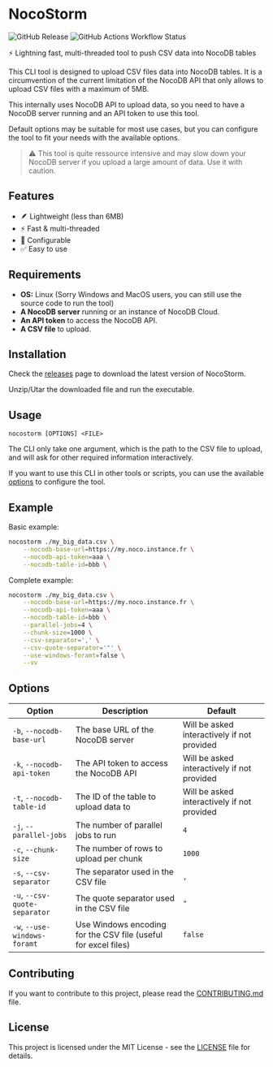 # NocoStorm

![GitHub Release](https://img.shields.io/github/v/release/owlnext-fr/nocostorm?style=for-the-badge&logo=github&label=Current%20release)
![GitHub Actions Workflow Status](https://img.shields.io/github/actions/workflow/status/owlnext-fr/nocostorm/.github%2Fworkflows%2Fmain.yml?style=for-the-badge&logo=githubactions)

⚡ Lightning fast, multi-threaded tool to push CSV data into NocoDB tables

This CLI tool is designed to upload CSV files data into NocoDB tables. It is a circumvention of the current limitation of the NocoDB API that only allows to upload CSV files with a maximum of 5MB.

This internally uses NocoDB API to upload data, so you need to have a NocoDB server running and an API token to use this tool.

Default options may be suitable for most use cases, but you can configure the tool to fit your needs with the available options.

> ⚠️ This tool is quite ressource intensive and may slow down your NocoDB server if you upload a large amount of data. Use it with caution.

## Features

- 🪶 Lightweight (less than 6MB)
- ⚡ Fast & multi-threaded
- 🔧 Configurable
- ✅ Easy to use

## Requirements

- **OS:** Linux (Sorry Windows and MacOS users, you can still use the source code to run the tool)
- **A NocoDB server** running or an instance of NocoDB Cloud.
- **An API token** to access the NocoDB API.
- **A CSV file** to upload.

## Installation

Check the [releases](https://github.com/owlnext-fr/nocostorm/releases) page to download the latest version of NocoStorm.

Unzip/Utar the downloaded file and run the executable.

## Usage

```man
nocostorm [OPTIONS] <FILE>
```

The CLI only take one argument, which is the path to the CSV file to upload, and will ask for other required information interactively.

If you want to use this CLI in other tools or scripts, you can use the available [options](#options) to configure the tool.

## Example

Basic example:

```bash
nocostorm ./my_big_data.csv \
    --nocodb-base-url=https://my.noco.instance.fr \
    --nocodb-api-token=aaa \
    --nocodb-table-id=bbb \
```

Complete example:

```bash
nocostorm ./my_big_data.csv \
    --nocodb-base-url=https://my.noco.instance.fr \
    --nocodb-api-token=aaa \
    --nocodb-table-id=bbb \
    --parallel-jobs=4 \
    --chunk-size=1000 \
    --csv-separator=',' \
    --csv-quote-separator='"' \
    --use-windows-foramt=false \
    --vv
```

## Options

| Option                        | Description                                                    | Default                                     |
| ----------------------------- | -------------------------------------------------------------- | ------------------------------------------- |
| `-b`, `--nocodb-base-url`     | The base URL of the NocoDB server                              | Will be asked interactively if not provided |
| `-k`, `--nocodb-api-token`    | The API token to access the NocoDB API                         | Will be asked interactively if not provided |
| `-t`, `--nocodb-table-id`     | The ID of the table to upload data to                          | Will be asked interactively if not provided |
| `-j`, `--parallel-jobs`       | The number of parallel jobs to run                             | `4`                                         |
| `-c`, `--chunk-size`          | The number of rows to upload per chunk                         | `1000`                                      |
| `-s`, `--csv-separator`       | The separator used in the CSV file                             | `,`                                         |
| `-u`, `--csv-quote-separator` | The quote separator used in the CSV file                       | `"`                                         |
| `-w`, `--use-windows-foramt`  | Use Windows encoding for the CSV file (useful for excel files) | `false`                                     |

## Contributing

If you want to contribute to this project, please read the [CONTRIBUTING.md](CONTRIBUTING.md) file.

## License

This project is licensed under the MIT License - see the [LICENSE](LICENSE) file for details.
